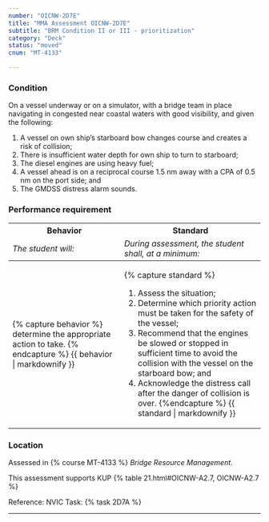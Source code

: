 ```yaml
---
number: "OICNW-2D7E"
title: "MMA Assessment OICNW-2D7E"
subtitle: "BRM Condition II or III - prioritization"
category: "Deck"
status: "moved"
cnum: "MT-4133"

---
```

### Condition

On a vessel underway or on a simulator, with a bridge team in place navigating in congested near coastal waters with good visibility, and given the following: 

1. A vessel on own ship’s starboard bow changes course and creates a risk of collision; 
2. There is insufficient water depth for own ship to turn to starboard; 
3. The diesel engines are using heavy fuel;
4. A vessel ahead is on a reciprocal course 1.5 nm away with a CPA of 0.5 nm on the port side; and 
5. The GMDSS distress alarm sounds.

### Performance requirement 

<table width='100%' class='Guidelines'>
 <thead>
 <tr>
     <th class='thirty'>Behavior</th>
     <th class='seventy'>Standard</th>
 </tr>
 <tr>
     <td><em>The student will:</em></td>
     <td><em>During assessment, the student shall, at a minimum:</em></td>
 </tr>
 </thead>
 <tbody>
 

<tr><td>

{% capture behavior %}
determine the appropriate action to take.
{% endcapture %}
{{ behavior | markdownify }}

</td><td>

{% capture standard %}
1. Assess the situation;
2. Determine which priority action must be taken for the safety of the vessel;
3. Recommend that the engines be slowed or stopped in sufficient time to avoid the collision with the vessel on the starboard bow; and
4. Acknowledge the distress call after the danger of collision is over.
{%endcapture %}
{{ standard | markdownify }}

</td></tr>



 </tbody>
 </table>

### Location

Assessed in  {% course  MT-4133 %}  *Bridge Resource Management*.

This assessment supports KUP {% table 21.html#OICNW-A2.7, OICNW-A2.7 %}

Reference: NVIC Task: {% task 2D7A  %}

***

